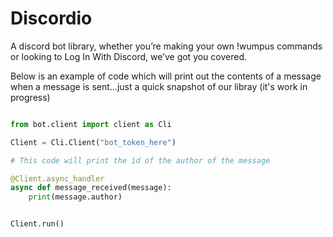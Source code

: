 # Discordio

A discord bot library, whether you’re making your own !wumpus commands or looking to Log In With Discord, we’ve got you covered.

Below is an example of code which will print out the contents of a message when a message is sent...just a quick snapshot of our libray (it's work in progress)

```python

from bot.client import client as Cli

Client = Cli.Client("bot_token_here")

# This code will print the id of the author of the message

@Client.async_handler                               
async def message_received(message):                              
    print(message.author)                              


Client.run()                 
```
